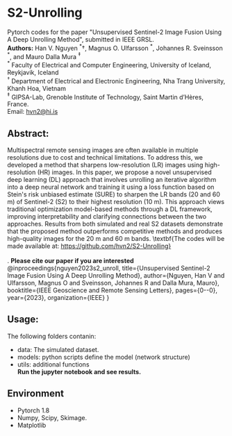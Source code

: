 # S2-Unrolling
Pytorch codes for the paper "Unsupervised Sentinel-2 Image Fusion Using A Deep Unrolling Method", submitted in IEEE GRSL. <br>
**Authors:** Han V. Nguyen $^\ast \dagger$, Magnus O. Ulfarsson $^\ast$,  Johannes R. Sveinsson $^\ast$, and Mauro Dalla Mura $^\ddagger$ <br>
$^\ast$ Faculty of Electrical and Computer Engineering, University of Iceland, Reykjavik, Iceland<br>
$^\dagger$ Department of Electrical and Electronic Engineering, Nha Trang University, Khanh Hoa, Vietnam<br>
$^\ddagger$ GIPSA-Lab, Grenoble Institute of Technology, Saint Martin d’Hères, France.<br>
Email: hvn2@hi.is

## Abstract:<br>
Multispectral remote sensing images are often available in multiple resolutions due to cost and technical limitations. To address this, we developed a method that sharpens low-resolution (LR) images using high-resolution (HR) images. In this paper, we propose a novel unsupervised deep learning (DL) approach that involves unrolling an iterative algorithm into a deep neural network and training it using a loss function based on Stein's risk unbiased estimate (SURE) to sharpen the LR bands (20 and 60 m) of Sentinel-2 (S2) to their highest resolution (10 m). This approach views traditional optimization model-based methods through a DL framework, improving interpretability and clarifying connections between the two approaches. Results from both simulated and real S2 datasets demonstrate that the proposed method outperforms competitive methods and produces high-quality images for the 20 m and 60 m bands. \textbf{The codes will be made available at: https://github.com/hvn2/S2-Unrolling}
<br><br>.
 **Please cite our paper if you are interested**<br>
 @inproceedings{nguyen2023s2_unroll,
  title={Unsupervised Sentinel-2 Image Fusion Using A Deep Unrolling Method},
  author={Nguyen, Han V and Ulfarsson, Magnus O and Sveinsson, Johannes R and Dalla Mura, Mauro},
  booktitle={IEEE Geoscience and Remote Sensing Letters},
  pages={0--0},
  year={2023},
  organization={IEEE}
}
## Usage:<br>
The following folders contanin:
- data: The simulated dataset.
- models: python scripts define the model (network structure)
- utils: additional functions<br>
**Run the jupyter notebook and see results.**
## Environment
- Pytorch 1.8
- Numpy, Scipy, Skimage.
- Matplotlib
